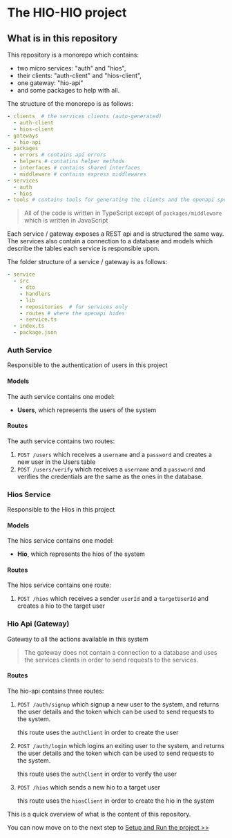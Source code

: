 # The HIO-HIO project

## What is in this repository

This repository is a monorepo which contains:

- two micro services: "auth" and "hios",
- their clients: "auth-client" and "hios-client",
- one gateway: "hio-api"
- and some packages to help with all.

The structure of the monorepo is as follows:

```yaml
- clients  # the services clients (auto-generated)
  - auth-client
  - hios-client
- gateways
  - hio-api
- packages
  - errors # contains api errors
  - helpers # contatins helper methods
  - interfaces # contains shared interfaces
  - middleware # contains express middlewares
- services
  - auth
  - hios
- tools # contains tools for generating the clients and the openapi spec
```

> All of the code is written in TypeScript except of `packages/middleware` which is written in JavaScript

Each service / gateway exposes a REST api and is structured the same way. The services also contain a connection to a database and models which describe the tables each service is responsible upon.

The folder structure of a service / gateway is as follows:

```yaml
- service
  - src
    - dto
    - handlers
    - lib
    - repositories  # for services only
    - routes # where the openapi hides
    - service.ts
  - index.ts
  - package.json
```

### Auth Service

Responsible to the authentication of users in this project

#### Models

The auth service contains one model:

- **Users**, which represents the users of the system

#### Routes

The auth service contains two routes:

1. `POST /users` which receives a `username` and a `password` and creates a new user in the Users table
2. `POST /users/verify` which receives a `username` and a `password` and verifies the credentials are the same as the ones in the database.

### Hios Service

Responsible to the Hios in this project

#### Models

The hios service contains one model:

- **Hio**, which represents the hios of the system

#### Routes

The hios service contains one route:

1. `POST /hios` which receives a sender `userId` and a `targetUserId` and creates a hio to the target user

### Hio Api (Gateway)

Gateway to all the actions available in this system

> The gateway does not contain a connection to a database and uses the services clients in order to send requests to the services.

#### Routes

The hio-api contains three routes:

1. `POST /auth/signup` which signup a new user to the system, and returns the user details and the token which can be used to send requests to the system.

   this route uses the `authClient` in order to create the user

2. `POST /auth/login` which logins an exiting user to the system, and returns the user details and the token which can be used to send requests to the system.

   this route uses the `authClient` in order to verify the user

3. `POST /hios` which sends a new hio to a target user

   this route uses the `hiosClient` in order to create the hio in the system

This is a quick overview of what is the content of this repository.

You can now move on to the next step to [Setup and Run the project >>](./workshop/001%20setup.md)
